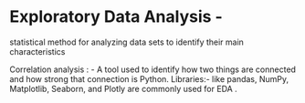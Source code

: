 # Exploratory Data Analysis -

statistical method for analyzing data sets to identify their main characteristics

Correlation analysis : -
A tool used to identify how two things are connected and how strong that connection is Python.
Libraries:-
like pandas, NumPy, Matplotlib, Seaborn, and Plotly are commonly used for EDA .
